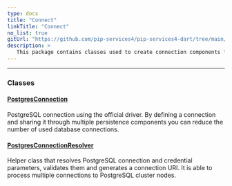 ```yaml
---
type: docs
title: "Connect"
linkTitle: "Connect"
no_list: true
gitUrl: "https://github.com/pip-services4/pip-services4-dart/tree/main/pip-services4-postgres-dart"
description: >
   This package contains classes used to create connection components for PostgreSQL databases.
---
```

---

<div class="module-body"> 

### Classes

#### [PostgresConnection](postgres_connection)
PostgreSQL connection using the official driver.
By defining a connection and sharing it through multiple persistence components
you can reduce the number of used database connections.

#### [PostgresConnectionResolver](postgres_connection_resolver)
Helper class that resolves PostgreSQL connection and credential parameters,
validates them and generates a connection URI. 
It is able to process multiple connections to PostgreSQL cluster nodes.

</div>

